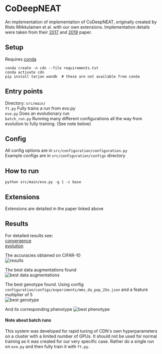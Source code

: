 # CoDeepNEAT

An implementation of implementation of CoDeepNEAT, originally created by Risto Miikkulainen et al. with our own extensions. Implementation details were taken from their [2017](https://arxiv.org/pdf/1703.00548/) and [2019](https://arxiv.org/pdf/1902.06827.pdf) paper.

## Setup
Requires [conda](https://docs.conda.io/en/latest/) 
```
conda create -n cdn --file requirements.txt
conda activate cdn
pip install tarjan wandb  # these are not available from conda
```  

## Entry points
Directory: ```src/main/```  
```ft.py``` Fully trains a run from evo.py  
```evo.py``` Does an evolutionary run  
```batch_run.py``` Running many different configurations all the way from evolution to fully training. (See note below)  

## Config
All config options are in ```src/configuration/configuration.py```  
Example configs are in ```src/configuration/configs``` directory  

## How to run
```python src/main/evo.py -g 1 -c base```

## Extensions
Extensions are detailed in the paper linked above

## Results
For detailed results see:  
[convergence](https://app.wandb.ai/codeepneat/cdn_fully_train/reports/CoDeepNEAT-convergence-results--VmlldzoyMTIyMjY?accessToken=86xwfnm0f8tko6spt71oharczveqgv388hzojcuei7g3z4wonshr4uy5n24bbga6)  
[evolution](https://app.wandb.ai/codeepneat/cdn/reports/CoDeepNEAT-evolution-results--VmlldzoyMTIyNDI?accessToken=bvjugcdbb1qdgn7czmcyxct60cxkgatapk8nldg1bt7gwy4a4kovlavdt5sy7bz5)

The accuracies obtained on CIFAR-10  
![results](results.png "results")

The best data augmentations found  
![best data augmentations](best_da.png "best data augmentations")

The best genotype found. Using config `configuration/configs/experiments/mms_da_pop_25e.json` and a feature multiplier of 5    
![best genotype](best_geno.png "best genotype")

And its corresponding phenotype
![best phenotype](best_pheno.png "best phenotype")


#### Note about batch runs
This system was developed for rapid tuning of CDN's own hyperparameters on a cluster with a limited number of GPUs. It should not be used for normal training as it was created for our very specific case. Rather do a single run on ```evo.py``` and then fully train it with ```ft.py```.
